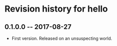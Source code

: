 # Revision history for hello

## 0.1.0.0  -- 2017-08-27

* First version. Released on an unsuspecting world.
